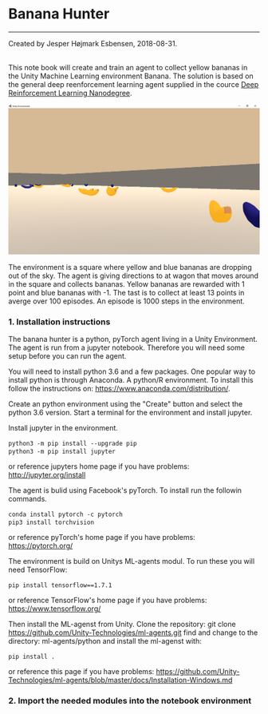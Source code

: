 # Banana Hunter

---
Created by Jesper Højmark Esbensen, 2018-08-31.<br>
<br>

This note book will create and train an agent to collect yellow bananas in the Unity Machine Learning environment Banana. The solution is based on the general deep reenforcement learning agent supplied in the cource [Deep Reinforcement Learning Nanodegree](https://www.udacity.com/course/deep-reinforcement-learning-nanodegree--nd893).

![Banana Environment](https://github.com/JesperEsbensen/drlnd-navigation-project/blob/master/banana-env.png)

The environment is a square where yellow and blue bananas are dropping out of the sky. The agent is giving directions to at wagon that moves around in the square and collects bananas. Yellow bananas are rewarded with 1 point and blue bananas with -1. The tast is to collect at least 13 points in averge over 100 episodes. An episode is 1000 steps in the environment.<br>


### 1. Installation instructions

The banana hunter is a python, pyTorch agent living in a Unity Environment. The agent is run from a jupyter notebook. Therefore you will need some setup before you can run the agent.

You will need to install python 3.6 and a few packages. One popular way to install python is through Anaconda. A python/R environment. To install this follow the instructions on: https://www.anaconda.com/distribution/.

Create an python environment using the "Create" button and select the python 3.6 version. Start a terminal for the environment and install jupyter.

Install jupyter in the environment. 

    python3 -m pip install --upgrade pip
    python3 -m pip install jupyter
   
or reference jupyters home page if you have problems: http://jupyter.org/install

The agent is bulid using Facebook's pyTorch. To install run the followin commands.

    conda install pytorch -c pytorch 
    pip3 install torchvision
    
or reference pyTorch's home page if you have problems: https://pytorch.org/

The environment is build on Unitys ML-agents modul. To run these you will need TensorFlow:

    pip install tensorflow==1.7.1

or reference TensorFlow's home page if you have problems: https://www.tensorflow.org/

Then install the ML-agenst from Unity.
Clone the repository: git clone https://github.com/Unity-Technologies/ml-agents.git
find and change to the directory: ml-agents/python and install the ml-agenst with:

    pip install .

or reference this page if you have problems: https://github.com/Unity-Technologies/ml-agents/blob/master/docs/Installation-Windows.md


### 2. Import the needed modules into the notebook environment
